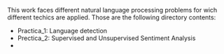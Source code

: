 This work faces different natural language processing problems for wich different techics are applied. Those are the following directory contents:
- Practica_1: Language detection
- Prectica_2: Supervised and Unsupervised Sentiment Analysis
- 
